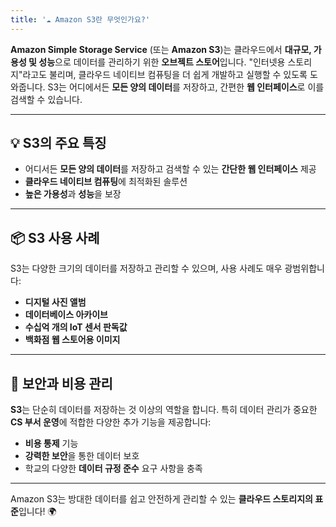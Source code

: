 ```yaml
---
title: '☁️ Amazon S3란 무엇인가요?'
---
```


**Amazon Simple Storage Service** (또는 **Amazon S3**)는 클라우드에서 **대규모, 가용성 및 성능**으로 데이터를 관리하기 위한 **오브젝트 스토어**입니다. "인터넷용 스토리지"라고도 불리며, 클라우드 네이티브 컴퓨팅을 더 쉽게 개발하고 실행할 수 있도록 도와줍니다. S3는 어디에서든 **모든 양의 데이터**를 저장하고, 간편한 **웹 인터페이스**로 이를 검색할 수 있습니다.

---

## 💡 S3의 주요 특징

- 어디서든 **모든 양의 데이터**를 저장하고 검색할 수 있는 **간단한 웹 인터페이스** 제공
- **클라우드 네이티브 컴퓨팅**에 최적화된 솔루션
- **높은 가용성**과 **성능**을 보장

---

## 📦 S3 사용 사례

S3는 다양한 크기의 데이터를 저장하고 관리할 수 있으며, 사용 사례도 매우 광범위합니다:

- **디지털 사진 앨범**
- **데이터베이스 아카이브**
- **수십억 개의 IoT 센서 판독값**
- **백화점 웹 스토어용 이미지**

---

## 🔐 보안과 비용 관리

**S3**는 단순히 데이터를 저장하는 것 이상의 역할을 합니다. 특히 데이터 관리가 중요한 **CS 부서 운영**에 적합한 다양한 추가 기능을 제공합니다:

- **비용 통제** 기능
- **강력한 보안**을 통한 데이터 보호
- 학교의 다양한 **데이터 규정 준수** 요구 사항을 충족

---

Amazon S3는 방대한 데이터를 쉽고 안전하게 관리할 수 있는 **클라우드 스토리지의 표준**입니다! 🌍
